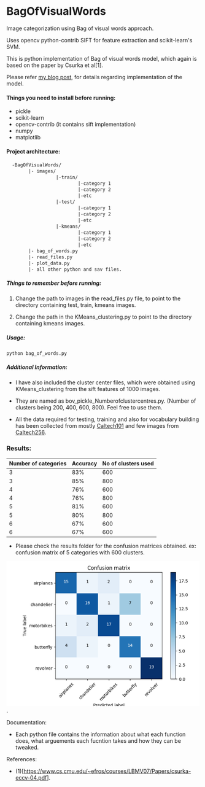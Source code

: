 # BagOfVisualWords
Image categorization using Bag of visual words approach.

Uses opencv python-contrib SIFT for feature extraction and scikit-learn's SVM.

This is python implementation of Bag of visual words model, which again
is based on the paper by Csurka et al[1].

Please refer [my blog post](https://ymdatta.github.io/2018/08/19/bag-of-visual-words.html),
for details regarding implementation of the model.

#### Things you need to install before running:

* pickle
* scikit-learn
* opencv-contrib (it contains sift implementation)
* numpy
* matplotlib

#### Project architecture:

      -BagOfVisualWords/
            |- images/
                      |-train/
                              |-category 1
                              |-category 2
                              |-etc
                      |-test/
                              |-category 1
                              |-category 2
                              |-etc
                      |-kmeans/
                              |-category 1
                              |-category 2
                              |-etc
            |- bag_of_words.py
            |- read_files.py
            |- plot_data.py
            |- all other python and sav files.

##### Things to remember before running:


1. Change the path to images in the read_files.py file, to point
   to the directory containing test, train, kmeans images.

2. Change the path in the KMeans_clustering.py to point to the
   directory containing kmeans images.

##### Usage:

`python bag_of_words.py`

##### Additional Information:

* I have also included the cluster center files, which were obtained using KMeans_clustering from the sift features of 1000 images.
* They are named as bov_pickle_Numberofclustercentres.py. (Number of clusters being 200, 400, 600, 800). Feel free to use them.

* All the data required for testing, training and also for vocabulary
  building has been collected from mostly [Caltech101](http://www.vision.caltech.edu/Image_Datasets/Caltech101/) and few images from [Caltech256](http://www.vision.caltech.edu/Image_Datasets/Caltech256/).

### Results:

|Number of categories | Accuracy | No of clusters used |
|---------------------| -------- | ------------------- |
|        3            |    83%   |       600           |
|        3            |    85%   |       800           |
|        4            |    76%   |       600           |
|        4            |    76%   |       800           |
|        5            |    81%   |       600           |
|        5            |    80%   |       800           |
|        6            |    67%   |       600           |
|        6            |    67%   |       600           |

* Please check the results folder for the confusion matrices obtained.
  ex: confusion matrix of 5 categories with 600 clusters.

![Confusion Matrix](./results/5categories/k_600.png).

Documentation:
* Each python file contains the information about what each function does, what
  arguements each fucntion takes and how they can be tweaked.

References:
* (1)[https://www.cs.cmu.edu/~efros/courses/LBMV07/Papers/csurka-eccv-04.pdf].
